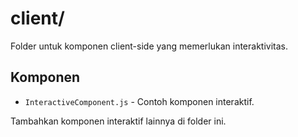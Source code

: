 # client/

Folder untuk komponen client-side yang memerlukan interaktivitas.

## Komponen

- `InteractiveComponent.js` - Contoh komponen interaktif.

Tambahkan komponen interaktif lainnya di folder ini.
